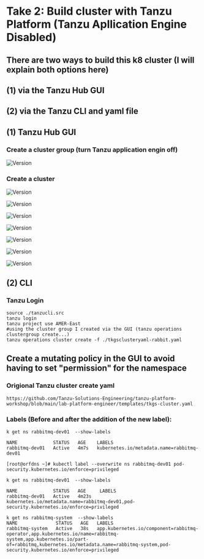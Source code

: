 # Take 2: Build cluster with Tanzu Platform (Tanzu Apllication Engine Disabled) 

## There are two ways to build this k8 cluster (I will explain both options here) 
## (1) via the Tanzu Hub GUI
## (2) via the Tanzu CLI and yaml file

## (1) Tanzu Hub GUI

### Create a cluster group (turn Tanzu application engin off) 

![Version](https://github.com/ogelbric/RabbitMQ/blob/main/Tanzu_Platform_Cluster_Build/clg1.png)

### Create a cluster

![Version](https://github.com/ogelbric/RabbitMQ/blob/main/Tanzu_Platform_Cluster_Build/cl1.png)

![Version](https://github.com/ogelbric/RabbitMQ/blob/main/Tanzu_Platform_Cluster_Build/cl2.png)

![Version](https://github.com/ogelbric/RabbitMQ/blob/main/Tanzu_Platform_Cluster_Build/cl3.png)

![Version](https://github.com/ogelbric/RabbitMQ/blob/main/Tanzu_Platform_Cluster_Build/cl4.png)

![Version](https://github.com/ogelbric/RabbitMQ/blob/main/Tanzu_Platform_Cluster_Build/cl5.png)

![Version](https://github.com/ogelbric/RabbitMQ/blob/main/Tanzu_Platform_Cluster_Build/cl6.png)

![Version](https://github.com/ogelbric/RabbitMQ/blob/main/Tanzu_Platform_Cluster_Build/cl7.png)

## (2) CLI

### Tanzu Login
```
source ./tanzucli.src
tanzu login
tanzu project use AMER-East
#using the cluster group I created via the GUI (tanzu operations clustergroup create...)
tanzu operations cluster create -f ./tkgsclusteryaml-rabbit.yaml

```

## Create a mutating policy in the GUI to avoid having to set "permission" for the namespace 





### Origional Tanzu cluster create yaml
```
https://github.com/Tanzu-Solutions-Engineering/tanzu-platform-workshop/blob/main/lab-platform-engineer/templates/tkgs-cluster.yaml
```

### Labels (Before and after the addition of the new label):

```
k get ns rabbitmq-dev01  --show-labels

NAME             STATUS   AGE    LABELS
rabbitmq-dev01   Active   4m7s   kubernetes.io/metadata.name=rabbitmq-dev01

[root@orfdns ~]# kubectl label --overwrite ns rabbitmq-dev01 pod-security.kubernetes.io/enforce=privileged

k get ns rabbitmq-dev01  --show-labels

NAME             STATUS   AGE     LABELS
rabbitmq-dev01   Active   4m23s   kubernetes.io/metadata.name=rabbitmq-dev01,pod-security.kubernetes.io/enforce=privileged

k get ns rabbitmq-system  --show-labels
NAME              STATUS   AGE   LABELS
rabbitmq-system   Active   38s   app.kubernetes.io/component=rabbitmq-operator,app.kubernetes.io/name=rabbitmq-system,app.kubernetes.io/part-of=rabbitmq,kubernetes.io/metadata.name=rabbitmq-system,pod-security.kubernetes.io/enforce=privileged

```

